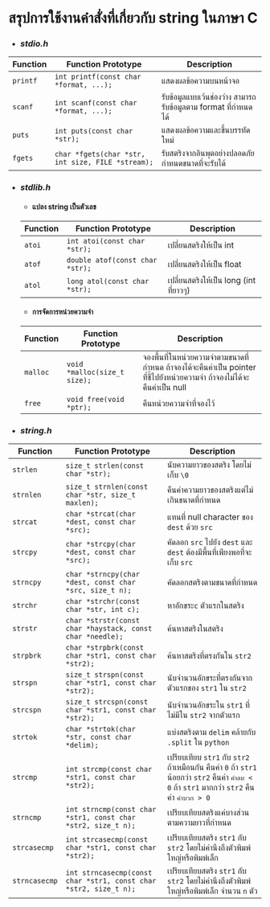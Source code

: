 # สรุปการใช้งานคำสั่งที่เกี่ยวกับ string ในภาษา C
- ### ***stdio.h***

| Function | Function Prototype |Description |
|----------|--------------------|------------|
|`printf`|`int printf(const char *format, ...);`|แสดงผลข้อความบนหน้าจอ|
|`scanf`|`int scanf(const char *format, ...);`|รับข้อมูลแบบเว้นช่องว่าง สามารถรับข้อมูลตาม format ที่กำหนดได้|
|`puts`|`int puts(const char *str);`|แสดงผลข้อความและขึ้นบรรทัดใหม่|
|`fgets`|`char *fgets(char *str, int size, FILE *stream);`|รับสตริงจากอินพุตอย่างปลอดภัย กำหนดขนาดที่จะรับได้|

- ### ***stdlib.h***
    - #### แปลง string เป็นตัวเลข
    |Function| Function Prototype |Description |
    |----------|--------------------|------------|
    |`atoi`|`int atoi(const char *str);`|เปลี่ยนสตริงให้เป็น int|
    |`atof`|`double atof(const char *str);`|เปลี่ยนสตริงให้เป็น float|
    |`atol`|`long atol(const char *str);`|เปลี่ยนสตริงให้เป็น long (int ที่ยาวๆ)|

    
    - #### การจัดการหน่วยความจำ
    |Function| Function Prototype |Description |
    |----------|--------------------|------------|
    |`malloc`|`void *malloc(size_t size);`|จองพื้นที่ในหน่วยความจำตามขนาดที่กำหนด ถ้าจองได้จะคืนค่าเป็น pointer ที่ชี้ไปยังหน่วยความจำ ถ้าจองไม่ได้จะคืนค่าเป็น null|
    |`free`|`void free(void *ptr);`|คืนหน่วยความจำที่จองไว้|




- ### ***string.h***

| Function | Function Prototype |Description |
|----------|--------------------|------------|
|`strlen`|`size_t strlen(const char *str);`|นับความยาวของสตริง โดยไม่เก็บ `\0`|
|`strnlen`|`size_t strnlen(const char *str, size_t maxlen);	`|คืนค่าความยาวของสตริงแต่ไม่เกินขนาดที่กำหนด|
|`strcat`|`char *strcat(char *dest, const char *src);`|แทนที่ null character ของ `dest` ด้วย `src`|
|`strcpy`|`char *strcpy(char *dest, const char *src);`|คัดลอก `src` ไปยัง `dest` และ `dest` ต้องมีพื้นที่เพียงพอที่จะเก็บ `src`|
|`strncpy`|`char *strncpy(char *dest, const char *src, size_t n);`|คัดลอกสตริงตามขนาดที่กำหนด|
|`strchr`|`char *strchr(const char *str, int c);`|หาอักขระ`c` ตัวแรกในสตริง|
|`strstr`|`char *strstr(const char *haystack, const char *needle);`|ค้นหาสตริงในสตริง|
|`strpbrk`|`char *strpbrk(const char *str1, const char *str2);`|ค้นหาสตริงที่ตรงกันใน `str2`|
|`strspn`|`size_t strspn(const char *str1, const char *str2);`|นับจำนวนอักขระที่ตรงกันจากตัวแรกของ `str1` ใน `str2`|
|`strcspn`|`size_t strcspn(const char *str1, const char *str2);	`|นับจำนวนอักขระใน `str1` ที่ไม่มีใน `str2` จากตัวแรก|
|`strtok`|`char *strtok(char *str, const char *delim);`|แบ่งสตริงตาม `delim` คล้ายกับ `.split` ใน `python`|
|`strcmp`|`int strcmp(const char *str1, const char *str2);	`|เปรียบเทียบ `str1` กับ `str2` ถ้าเหมือนกัน คืนค่า `0` ถ้า `str1` น้อยกว่า `str2` คืนค่า `ค่าลบ < 0` ถ้า `str1` มากกว่า `str2` คืนค่า `ค่าบวก > 0`|
|`strncmp`|`int strncmp(const char *str1, const char *str2, size_t n);`|เปรียบเทียบสตริงแค่บางส่วนตามความยาวที่กำหนด|
|`strcasecmp`|`int strcasecmp(const char *str1, const char *str2);`|เปรียบเทียบสตริง `str1` กับ `str2` โดยไม่คำนึงถึงตัวพิมพ์ใหญ่หรือพิมพ์เล็ก|
|`strncasecmp`|`int strncasecmp(const char *str1, const char *str2, size_t n);`|เปรียบเทียบสตริง `str1` กับ `str2` โดยไม่คำนึงถึงตัวพิมพ์ใหญ่หรือพิมพ์เล็ก จำนวน `n` ตัว|